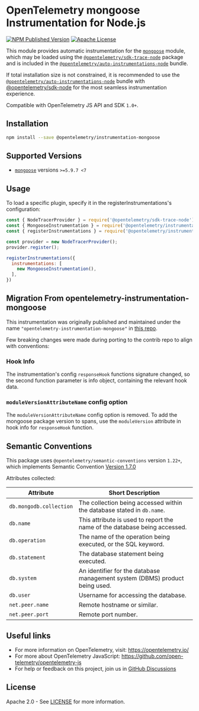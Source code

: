 # OpenTelemetry mongoose Instrumentation for Node.js

[![NPM Published Version][npm-img]][npm-url]
[![Apache License][license-image]][license-image]

This module provides automatic instrumentation for the [`mongoose`](https://github.com/Automattic/mongoose) module, which may be loaded using the [`@opentelemetry/sdk-trace-node`](https://github.com/open-telemetry/opentelemetry-js/tree/main/packages/opentelemetry-sdk-trace-node) package and is included in the [`@opentelemetry/auto-instrumentations-node`](https://www.npmjs.com/package/@opentelemetry/auto-instrumentations-node) bundle.

If total installation size is not constrained, it is recommended to use the [`@opentelemetry/auto-instrumentations-node`](https://www.npmjs.com/package/@opentelemetry/auto-instrumentations-node) bundle with [@opentelemetry/sdk-node](`https://www.npmjs.com/package/@opentelemetry/sdk-node`) for the most seamless instrumentation experience.

Compatible with OpenTelemetry JS API and SDK `1.0+`.

## Installation

```bash
npm install --save @opentelemetry/instrumentation-mongoose
```

## Supported Versions

- [`mongoose`](https://www.npmjs.com/package/mongoose) versions `>=5.9.7 <7`

## Usage

To load a specific plugin, specify it in the registerInstrumentations's configuration:

```js
const { NodeTracerProvider } = require('@opentelemetry/sdk-trace-node');
const { MongooseInstrumentation } = require('@opentelemetry/instrumentation-mongoose');
const { registerInstrumentations } = require('@opentelemetry/instrumentation');

const provider = new NodeTracerProvider();
provider.register();

registerInstrumentations({
  instrumentations: [
    new MongooseInstrumentation(),
  ],
})
```

## Migration From opentelemetry-instrumentation-mongoose

This instrumentation was originally published and maintained under the name `"opentelemetry-instrumentation-mongoose"` in [this repo](https://github.com/aspecto-io/opentelemetry-ext-js).

Few breaking changes were made during porting to the contrib repo to align with conventions:

### Hook Info

The instrumentation's config `responseHook` functions signature changed, so the second function parameter is info object, containing the relevant hook data.

### `moduleVersionAttributeName` config option

The `moduleVersionAttributeName` config option is removed. To add the mongoose package version to spans, use the `moduleVersion` attribute in hook info for `responseHook` function.

## Semantic Conventions

This package uses `@opentelemetry/semantic-conventions` version `1.22+`, which implements Semantic Convention [Version 1.7.0](https://github.com/open-telemetry/opentelemetry-specification/blob/v1.7.0/semantic_conventions/README.md)

Attributes collected:

| Attribute               | Short Description                                                           |
| ----------------------- | --------------------------------------------------------------------------- |
| `db.mongodb.collection` | The collection being accessed within the database stated in `db.name`.      |
| `db.name`               | This attribute is used to report the name of the database being accessed.   |
| `db.operation`          | The name of the operation being executed, or the SQL keyword.               |
| `db.statement`          | The database statement being executed.                                      |
| `db.system`             | An identifier for the database management system (DBMS) product being used. |
| `db.user`               | Username for accessing the database.                                        |
| `net.peer.name`         | Remote hostname or similar.                                                 |
| `net.peer.port`         | Remote port number.                                                         |

## Useful links

- For more information on OpenTelemetry, visit: <https://opentelemetry.io/>
- For more about OpenTelemetry JavaScript: <https://github.com/open-telemetry/opentelemetry-js>
- For help or feedback on this project, join us in [GitHub Discussions][discussions-url]

## License

Apache 2.0 - See [LICENSE][license-url] for more information.

[discussions-url]: https://github.com/open-telemetry/opentelemetry-js/discussions
[license-url]: https://github.com/open-telemetry/opentelemetry-js-contrib/blob/main/LICENSE
[license-image]: https://img.shields.io/badge/license-Apache_2.0-green.svg?style=flat
[npm-url]: https://www.npmjs.com/package/@opentelemetry/instrumentation-mongoose
[npm-img]: https://badge.fury.io/js/%40opentelemetry%2Finstrumentation-mongoose.svg
